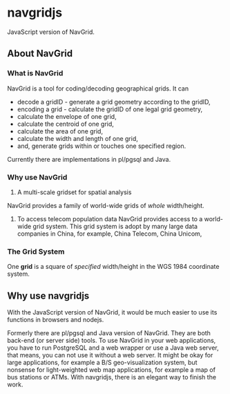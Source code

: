 # navgridjs
JavaScript version of NavGrid. 

## About NavGrid ##
### What is NavGrid ## 

NavGrid is a tool for coding/decoding geographical grids. It can

+ decode a gridID - generate a grid geometry according to the gridID,
+ encoding a grid - calculate the gridID of one legal grid geometry,
+ calculate the envelope of one grid,
+ calculate the centroid of one grid,
+ calculate the area of one grid,
+ calculate the width and length of one grid,
+ and, generate grids within or touches one specified region. 

Currently there are implementations in pl/pgsql and Java. 

### Why use NavGrid ##

1. A multi-scale gridset for spatial analysis

NavGrid provides a family of world-wide grids of *whole* width/height.

1. To access telecom population data
NavGrid provides access to a world-wide grid system. This grid system is adopt by many large data companies in China, for example, China Telecom, China Unicom,

### **The Grid System** ###
One **grid** is a square of *specified* width/height in the WGS 1984 coordinate system.


 

## Why use navgridjs

With the JavaScript version of NavGrid, it would be much easier to use its functions in browsers and nodejs.

Formerly there are pl/pgsql and Java version of NavGrid. They are both back-end (or server side) tools. To use NavGrid in your web applications, you have to run PostgreSQL and a web wrapper or use a Java web server, that means, you can not use it without a web server. It might be okay for large applications, for example a B/S geo-visualization system, but nonsense for light-weighted web map applications, for example a map of bus stations or ATMs. With navgridjs, there is an elegant way to finish the work.







